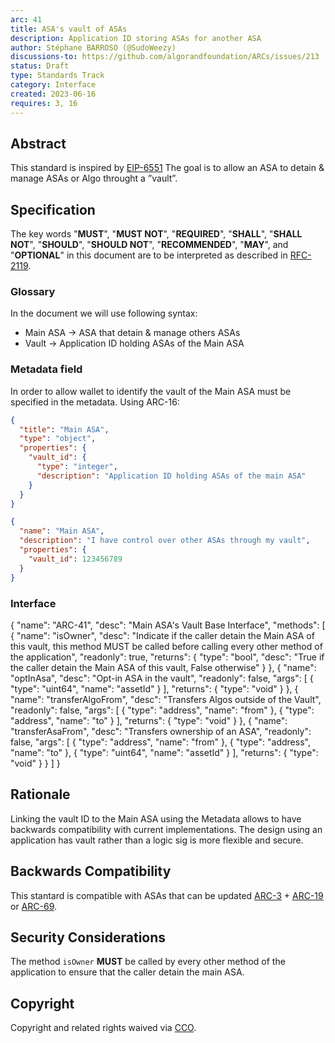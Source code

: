 ```yaml
---
arc: 41
title: ASA's vault of ASAs
description: Application ID storing ASAs for another ASA
author: Stéphane BARROSO (@SudoWeezy)
discussions-to: https://github.com/algorandfoundation/ARCs/issues/213
status: Draft
type: Standards Track
category: Interface
created: 2023-06-16
requires: 3, 16
---
```


## Abstract
This standard is inspired by <a href="https://eips.ethereum.org/EIPS/eip-6551">EIP-6551</a>
The goal is to allow an ASA to detain & manage ASAs or Algo throught a ”vault”.

## Specification
The key words "**MUST**", "**MUST NOT**", "**REQUIRED**", "**SHALL**", "**SHALL NOT**", "**SHOULD**", "**SHOULD NOT**", "**RECOMMENDED**", "**MAY**", and "**OPTIONAL**" in this document are to be interpreted as described in <a href="https://www.ietf.org/rfc/rfc2119.txt">RFC-2119</a>.

### Glossary
In the document we will use following syntax:
- Main ASA -> ASA that detain & manage others ASAs
- Vault -> Application ID holding ASAs of the Main ASA

### Metadata field
In order to allow wallet to identify the vault of the Main ASA must be specified in the metadata.
Using ARC-16:
```json
{
  "title": "Main ASA",
  "type": "object",
  "properties": {
    "vault_id": {
      "type": "integer",
      "description": "Application ID holding ASAs of the main ASA"
    }
  }
}
```

```json
{
  "name": "Main ASA",
  "description": "I have control over other ASAs through my vault",
  "properties": {
    "vault_id": 123456789
  }
}
```
### Interface

{
  "name": "ARC-41",
  "desc": "Main ASA's Vault Base Interface",
  "methods": [
    {
      "name": "isOwner",
      "desc": "Indicate if the caller detain the Main ASA of this vault, this method MUST be called before calling every other method of the application",
      "readonly": true,
      "returns": { "type": "bool", "desc": "True if the caller detain the Main ASA of this vault, False otherwise" }
    },
    {
      "name": "optInAsa",
      "desc": "Opt-in ASA in the vault",
      "readonly": false,
      "args": [
        { "type": "uint64", "name": "assetId" }
      ],
      "returns": { "type": "void" }
    },
    {
      "name": "transferAlgoFrom",
      "desc": "Transfers Algos outside of the Vault",
      "readonly": false,
      "args": [
        { "type": "address", "name": "from" },
        { "type": "address", "name": "to" }
      ],
      "returns": { "type": "void" }
    },
    {
      "name": "transferAsaFrom",
      "desc": "Transfers ownership of an ASA",
      "readonly": false,
      "args": [
        { "type": "address", "name": "from" },
        { "type": "address", "name": "to" },
        { "type": "uint64", "name": "assetId" }
      ],
      "returns": { "type": "void" }
    }
  ]
}

## Rationale
Linking the vault ID to the Main ASA using the Metadata allows to have backwards compatibility with current implementations.
The design using an application has vault rather than a logic sig is more flexible and secure.

## Backwards Compatibility
This stantard is compatible with ASAs that can be updated [ARC-3](./arc-0003.md) + [ARC-19](./arc-0019.md) or [ARC-69](./arc-0069.md).

## Security Considerations
The method `isOwner` **MUST** be called by every other method of the application to ensure that the caller detain the main ASA.

## Copyright
Copyright and related rights waived via <a href="https://creativecommons.org/publicdomain/zero/1.0/">CCO</a>.
